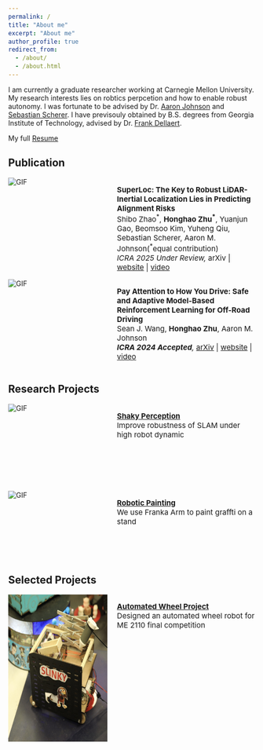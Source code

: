 ```yaml
---
permalink: /
title: "About me"
excerpt: "About me"
author_profile: true
redirect_from: 
  - /about/
  - /about.html
---
```


I am currently a graduate researcher working at Carnegie Mellon University. My research interests lies on robtics perpcetion and how to enable robust autonomy. I was fortunate to be advised by Dr. [Aaron Johnson](https://www.andrew.cmu.edu/user/amj1/) and [Sebastian Scherer](https://www.ri.cmu.edu/ri-faculty/sebastian-scherer/). I have previsouly obtained by B.S. degrees from Georgia Institute of Technology, advised by Dr. [Frank Dellaert](https://dellaert.github.io/).

My full [Resume](https://adrienzhh.github.io/honghao/files/CV-3.8.pdf)

## Publication
<div style="display: flex; flex-direction: row;">
    <img src="images/superloc_title.gif" alt="GIF" style="width: 40%;height: 160px;"  />
    <div style="flex: 1; padding-left: 20px;">
        <p style="font-size: 15px;">
            <b>SuperLoc: The Key to Robust LiDAR-Inertial Localization Lies in Predicting Alignment Risks</b><br>
            Shibo Zhao<sup>*</sup>, <strong>Honghao Zhu<sup>*</sup></strong>, Yuanjun Gao, Beomsoo Kim, Yuheng Qiu, Sebastian Scherer, Aaron M. Johnson(<sup>*</sup>equal contribution)<br>
            <i>ICRA 2025 Under Review, </i>
            arXiv | <a href="https://superodometry.com/superloc">website</a> | <a href="https://youtu.be/Rk41pO6Wds0?si=LFGmXHAE_jIwpcEo">video</a>
        </p>
    </div>
</div>

<div style="display: flex; flex-direction: row;">
    <img src="images/icra_2024_for_website.gif" alt="GIF" style="width: 40%;height: 120px;"  />
    <div style="flex: 1; padding-left: 20px;">
        <p style="font-size: 15px;">
            <b>Pay Attention to How You Drive: Safe and Adaptive Model-Based Reinforcement Learning for Off-Road Driving</b><br>
            Sean J. Wang, <strong>Honghao Zhu</strong>, Aaron M. Johnson<br>
            <i><b>ICRA 2024 Accepted</b>,</i>
            <a href="https://arxiv.org/pdf/2310.08674.pdf">arXiv</a> | <a href="https://adrienzhh.github.io/honghao/roboticPaint/">website</a> | <a href="https://drive.google.com/file/d/1ReCrDkmMHNnkCNejk8AkMynjPOcO2UWN/view?usp=sharing">video</a>
        </p>
    </div>
</div>

## Research Projects

<div style="display: flex; flex-direction: row;">
    <img src="images/shakeyPerception.gif" alt="GIF" style="width: 40%;height: 160px;" />
    <div style="flex: 1; padding-left: 20px;">
        <p style="font-size: 15px;">
            <a href="https://adrienzhh.github.io/honghao/shakyPerception/"><b>Shaky Perception</b></a><br>
            Improve robustness of SLAM under high robot dynamic
        </p>
    </div>
</div>
<br>
<div style="display: flex; flex-direction: row;">
    <img src="images/robotic_paint_2.gif" alt="GIF" style="width: 40%;height: 140px;" />
    <div style="flex: 1; padding-left: 20px;">
        <p style="font-size: 15px;">
            <a href="https://adrienzhh.github.io/honghao/roboticPaint/"><b>Robotic Painting</b></a><br>
            We use Franka Arm to paint graffti on a stand 
        </p>
    </div>
</div>
 

## Selected Projects

<div style="display: flex; flex-direction: row;">
    <img src="images/wheel_6.jpg" style="width: 40%;height: 300px;" />
    <div style="flex: 1; padding-left: 20px;">
        <p style="font-size: 15px;">
            <a href="https://adrienzhh.github.io/honghao/automatedWheel/"><b>Automated Wheel Project</b></a><br>
            Designed an automated wheel robot for ME 2110 final competition 
        </p>
    </div>
</div>






